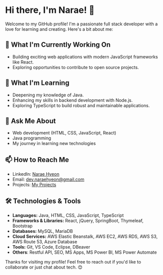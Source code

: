 # Hi there, I'm Narae! 👋

Welcome to my GitHub profile! I'm a passionate full stack developer with a love for learning and creating. Here's a bit about me:

## 🔭 What I'm Currently Working On

- Building exciting web applications with modern JavaScript frameworks like React.
- Exploring opportunities to contribute to open source projects.

## 🌱 What I'm Learning

- Deepening my knowledge of Java.
- Enhancing my skills in backend development with Node.js.
- Exploring TypeScript to build robust and maintainable applications.

## 💬 Ask Me About

- Web development (HTML, CSS, JavaScript, React)
- Java programming
- My journey in learning new technologies

## 📫 How to Reach Me

- LinkedIn: [Narae Hyeon](https://www.linkedin.com/in/narae-hyeon)
- Email: [dev.naraehyeon@gmail.com](mailto:dev.naraehyeon@gamil.com)
- Projects: [My Projects](https://narae-h.github.io/portfolio/experiences)
  

## 🛠️ Technologies & Tools

- **Languages:** Java, HTML, CSS, JavaScript, TypeScript
- **Frameworks & Libraries:** React, jQuery, SpringBoot, Thymeleaf, Bootstrap
- **Databases:** MySQL, MariaDB
- **Cloud Services:** AWS Elastic Beanstalk, AWS EC2, AWS RDS, AWS S3, AWS Route 53, Azure Database
- **Tools:** Git, VS Code, Eclipse, DBeaver
- **Others**: Restful API, SEO, MS Apps, MS Power BI, MS Power Automate

Thanks for visiting my profile! Feel free to reach out if you'd like to collaborate or just chat about tech. 😊
